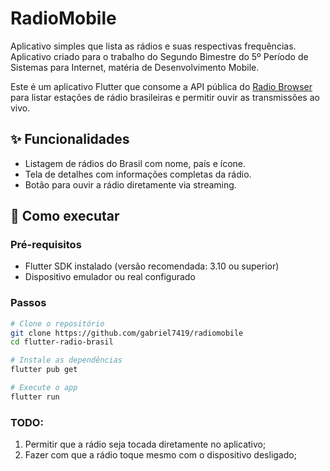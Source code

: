 # RadioMobile
Aplicativo simples que lista as rádios e suas respectivas frequências. Aplicativo criado para o trabalho do Segundo Bimestre do 5º Período de Sistemas para Internet, matéria de Desenvolvimento Mobile.

Este é um aplicativo Flutter que consome a API pública do [Radio Browser](https://www.radio-browser.info/) para listar estações de rádio brasileiras e permitir ouvir as transmissões ao vivo.

## ✨ Funcionalidades

- Listagem de rádios do Brasil com nome, país e ícone.
- Tela de detalhes com informações completas da rádio.
- Botão para ouvir a rádio diretamente via streaming.
## 🚀 Como executar

### Pré-requisitos
- Flutter SDK instalado (versão recomendada: 3.10 ou superior)
- Dispositivo emulador ou real configurado

### Passos

```bash
# Clone o repositório
git clone https://github.com/gabriel7419/radiomobile
cd flutter-radio-brasil

# Instale as dependências
flutter pub get

# Execute o app
flutter run
```

### TODO:

1. Permitir que a rádio seja tocada diretamente no aplicativo;
2. Fazer com que a rádio toque mesmo com o dispositivo desligado;

